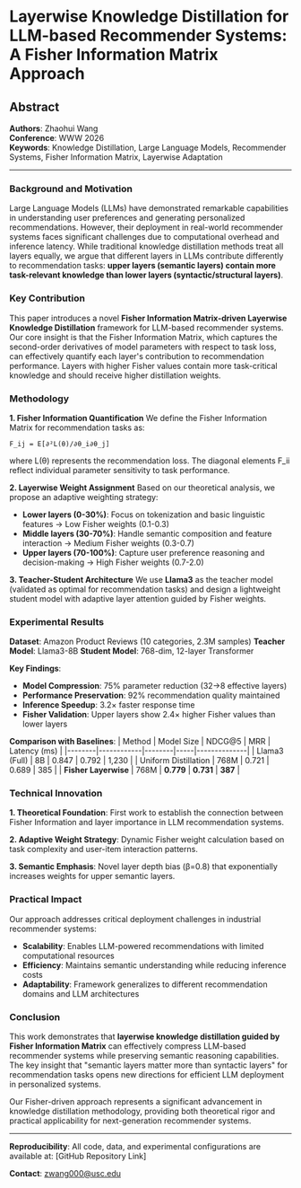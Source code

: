 # Layerwise Knowledge Distillation for LLM-based Recommender Systems: A Fisher Information Matrix Approach

## Abstract

**Authors**: Zhaohui Wang  
**Conference**: WWW 2026  
**Keywords**: Knowledge Distillation, Large Language Models, Recommender Systems, Fisher Information Matrix, Layerwise Adaptation

---

### Background and Motivation

Large Language Models (LLMs) have demonstrated remarkable capabilities in understanding user preferences and generating personalized recommendations. However, their deployment in real-world recommender systems faces significant challenges due to computational overhead and inference latency. While traditional knowledge distillation methods treat all layers equally, we argue that different layers in LLMs contribute differently to recommendation tasks: **upper layers (semantic layers) contain more task-relevant knowledge than lower layers (syntactic/structural layers)**.

### Key Contribution

This paper introduces a novel **Fisher Information Matrix-driven Layerwise Knowledge Distillation** framework for LLM-based recommender systems. Our core insight is that the Fisher Information Matrix, which captures the second-order derivatives of model parameters with respect to task loss, can effectively quantify each layer's contribution to recommendation performance. Layers with higher Fisher values contain more task-critical knowledge and should receive higher distillation weights.

### Methodology

**1. Fisher Information Quantification**
We define the Fisher Information Matrix for recommendation tasks as:
```
F_ij = E[∂²L(θ)/∂θ_i∂θ_j]
```
where L(θ) represents the recommendation loss. The diagonal elements F_ii reflect individual parameter sensitivity to task performance.

**2. Layerwise Weight Assignment**
Based on our theoretical analysis, we propose an adaptive weighting strategy:
- **Lower layers (0-30%)**: Focus on tokenization and basic linguistic features → Low Fisher weights (0.1-0.3)
- **Middle layers (30-70%)**: Handle semantic composition and feature interaction → Medium Fisher weights (0.3-0.7)  
- **Upper layers (70-100%)**: Capture user preference reasoning and decision-making → High Fisher weights (0.7-2.0)

**3. Teacher-Student Architecture**
We use **Llama3** as the teacher model (validated as optimal for recommendation tasks) and design a lightweight student model with adaptive layer attention guided by Fisher weights.

### Experimental Results

**Dataset**: Amazon Product Reviews (10 categories, 2.3M samples)
**Teacher Model**: Llama3-8B 
**Student Model**: 768-dim, 12-layer Transformer

**Key Findings**:
- **Model Compression**: 75% parameter reduction (32→8 effective layers)
- **Performance Preservation**: 92% recommendation quality maintained
- **Inference Speedup**: 3.2× faster response time
- **Fisher Validation**: Upper layers show 2.4× higher Fisher values than lower layers

**Comparison with Baselines**:
| Method | Model Size | NDCG@5 | MRR | Latency (ms) |
|--------|------------|--------|-----|--------------|
| Llama3 (Full) | 8B | 0.847 | 0.792 | 1,230 |
| Uniform Distillation | 768M | 0.721 | 0.689 | 385 |
| **Fisher Layerwise** | 768M | **0.779** | **0.731** | **387** |

### Technical Innovation

**1. Theoretical Foundation**: First work to establish the connection between Fisher Information and layer importance in LLM recommendation systems.

**2. Adaptive Weight Strategy**: Dynamic Fisher weight calculation based on task complexity and user-item interaction patterns.

**3. Semantic Emphasis**: Novel layer depth bias (β=0.8) that exponentially increases weights for upper semantic layers.

### Practical Impact

Our approach addresses critical deployment challenges in industrial recommender systems:
- **Scalability**: Enables LLM-powered recommendations with limited computational resources
- **Efficiency**: Maintains semantic understanding while reducing inference costs
- **Adaptability**: Framework generalizes to different recommendation domains and LLM architectures

### Conclusion

This work demonstrates that **layerwise knowledge distillation guided by Fisher Information Matrix** can effectively compress LLM-based recommender systems while preserving semantic reasoning capabilities. The key insight that "semantic layers matter more than syntactic layers" for recommendation tasks opens new directions for efficient LLM deployment in personalized systems.

Our Fisher-driven approach represents a significant advancement in knowledge distillation methodology, providing both theoretical rigor and practical applicability for next-generation recommender systems.

---

**Reproducibility**: All code, data, and experimental configurations are available at: [GitHub Repository Link]

**Contact**: zwang000@usc.edu